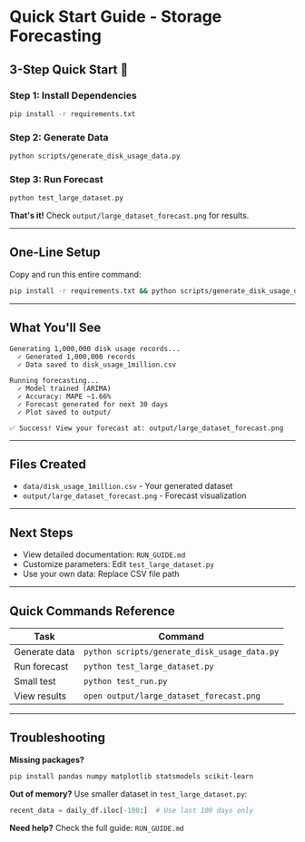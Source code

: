 # Quick Start Guide - Storage Forecasting

## 3-Step Quick Start 🚀

### Step 1: Install Dependencies
```bash
pip install -r requirements.txt
```

### Step 2: Generate Data
```bash
python scripts/generate_disk_usage_data.py
```

### Step 3: Run Forecast
```bash
python test_large_dataset.py
```

**That's it!** Check `output/large_dataset_forecast.png` for results.

---

## One-Line Setup

Copy and run this entire command:

```bash
pip install -r requirements.txt && python scripts/generate_disk_usage_data.py && python test_large_dataset.py
```

---

## What You'll See

```
Generating 1,000,000 disk usage records...
  ✓ Generated 1,000,000 records
  ✓ Data saved to disk_usage_1million.csv

Running forecasting...
  ✓ Model trained (ARIMA)
  ✓ Accuracy: MAPE ~1.66%
  ✓ Forecast generated for next 30 days
  ✓ Plot saved to output/

✅ Success! View your forecast at: output/large_dataset_forecast.png
```

---

## Files Created

- `data/disk_usage_1million.csv` - Your generated dataset
- `output/large_dataset_forecast.png` - Forecast visualization

---

## Next Steps

- View detailed documentation: `RUN_GUIDE.md`
- Customize parameters: Edit `test_large_dataset.py`
- Use your own data: Replace CSV file path

---

## Quick Commands Reference

| Task | Command |
|------|---------|
| Generate data | `python scripts/generate_disk_usage_data.py` |
| Run forecast | `python test_large_dataset.py` |
| Small test | `python test_run.py` |
| View results | `open output/large_dataset_forecast.png` |

---

## Troubleshooting

**Missing packages?**
```bash
pip install pandas numpy matplotlib statsmodels scikit-learn
```

**Out of memory?**
Use smaller dataset in `test_large_dataset.py`:
```python
recent_data = daily_df.iloc[-100:]  # Use last 100 days only
```

**Need help?**
Check the full guide: `RUN_GUIDE.md`